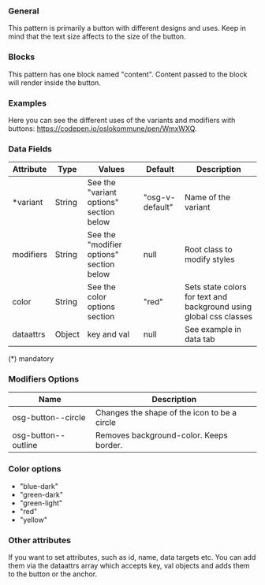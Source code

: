 ### General

This pattern is primarily a button with different designs and uses. Keep in mind that the text size affects to the size of the button.

### Blocks

This pattern has one block named "content". Content passed to the block will render inside the button.

### Examples

Here you can see the different uses of the variants and modifiers with buttons: <a href="https://codepen.io/oslokommune/pen/WmxWXQ" target="_blank">https://codepen.io/oslokommune/pen/WmxWXQ</a>.

### Data Fields

| Attribute | Type   | Values                                   | Default         | Description                                                        |
| --------- | ------ | ---------------------------------------- | --------------- | ------------------------------------------------------------------ |
| \*variant | String | See the "variant options" section below  | "osg-v-default" | Name of the variant                                                |
| modifiers | String | See the "modifier options" section below | null            | Root class to modify styles                                        |
| color     | String | See the color options section            | "red"           | Sets state colors for text and background using global css classes |
| dataattrs | Object | key and val                              | null            | See example in data tab                                            |

(\*) mandatory

### Modifiers Options

| Name                | Description                                  |
| ------------------- | -------------------------------------------- |
| osg-button--circle  | Changes the shape of the icon to be a circle |
| osg-button--outline | Removes background-color. Keeps border.      |

### Color options

- "blue-dark"
- "green-dark"
- "green-light"
- "red"
- "yellow"

### Other attributes

If you want to set attributes, such as id, name, data targets etc. You can add them via the dataattrs array which accepts key, val objects and adds them to the button or the anchor.

